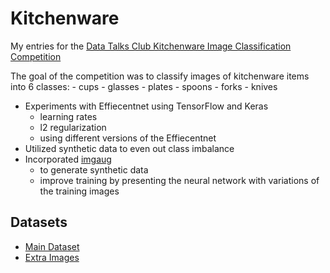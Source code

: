 # Kitchenware
My entries for the [Data Talks Club Kitchenware Image Classification Competition](https://www.kaggle.com/competitions/kitchenware-classification)

The goal of the competition was to classify images of kitchenware items into 6 classes:
	- cups
	- glasses
	- plates
	- spoons
	- forks
	- knives

- Experiments with Effiecentnet using TensorFlow and Keras
	- learning rates
	- l2 regularization
	- using different versions of the Effiecentnet
- Utilized synthetic data to even out class imbalance
- Incorporated [imgaug](https://imgaug.readthedocs.io/en/latest/) 
	- to generate synthetic data
	- improve training by presenting the neural network with variations of the training images
	
## Datasets
- [Main Dataset](https://www.kaggle.com/competitions/kitchenware-classification/data)
- [Extra Images](https://www.kaggle.com/datasets/agrigorev/kitchenware-extra-images)

